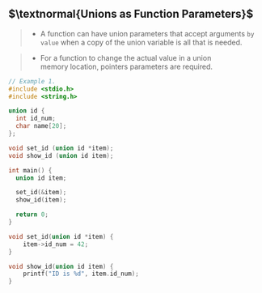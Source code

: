 ## $\textnormal{Unions as Function Parameters}$

> - A function can have union parameters that accept arguments
    `by value` when a copy of the union variable is all that
    is needed.

> - For a function to change the actual value in a union <br />
    memory location, pointers parameters are required.

```c
// Example 1.
#include <stdio.h>
#include <string.h>

union id {
  int id_num;
  char name[20];
};

void set_id (union id *item);
void show_id (union id item);

int main() {
  union id item;

  set_id(&item);
  show_id(item);

  return 0;
}

void set_id(union id *item) {
    item->id_num = 42;
}

void show_id(union id item) {
    printf("ID is %d", item.id_num);
}
```
